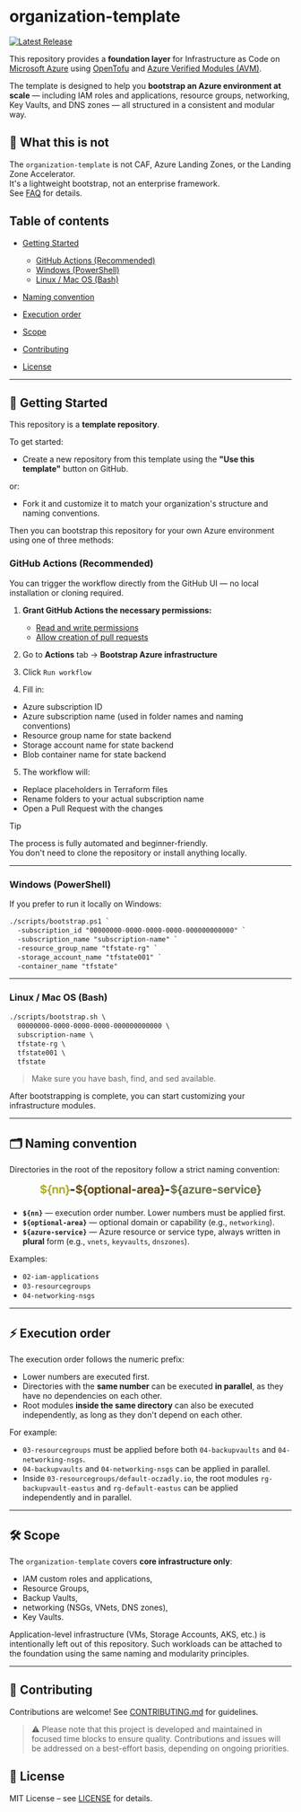 # organization-template

[![Latest Release](https://img.shields.io/github/v/release/infra-at-scale/organization-template?label=release)](https://github.com/infra-at-scale/organization-template/releases/latest)

This repository provides a **foundation layer** for Infrastructure as Code on [Microsoft Azure](https://azure.microsoft.com/) using [OpenTofu](https://opentofu.org/) and [Azure Verified Modules (AVM)](https://azure.github.io/Azure-Verified-Modules/).

The template is designed to help you **bootstrap an Azure environment at scale** — including IAM roles and applications, resource groups, networking, Key Vaults, and DNS zones — all structured in a consistent and modular way.

## 🚫 What this is not

The `organization-template` is not CAF, Azure Landing Zones, or the Landing Zone Accelerator.  
It's a lightweight bootstrap, not an enterprise framework.  
See [FAQ](./docs/FAQ.md) for details.

## Table of contents

* [Getting Started](#-getting-started)

  * [GitHub Actions (Recommended)](#-1-github-actions-recommended)
  * [Windows (PowerShell)](#️-2-windows-powershell)
  * [Linux / Mac OS (Bash)](#-3-linux--mac-os-bash)

* [Naming convention](#️-naming-convention)
* [Execution order](#-execution-order)
* [Scope](#️-scope)
* [Contributing](#-contributing)
* [License](#-license)

---

## 🚀 Getting Started

This repository is a **template repository**.

To get started:

* Create a new repository from this template using the **"Use this template"** button on GitHub.

or:

* Fork it and customize it to match your organization's structure and naming conventions.

Then you can bootstrap this repository for your own Azure environment using one of three methods:

### GitHub Actions (Recommended)

You can trigger the workflow directly from the GitHub UI — no local installation or cloning required.


1. **Grant GitHub Actions the necessary permissions:**

   * [Read and write permissions](https://docs.github.com/en/repositories/managing-your-repositorys-settings-and-features/enabling-features-for-your-repository/managing-github-actions-settings-for-a-repository#configuring-the-default-github_token-permissions)
   * [Allow creation of pull requests](https://docs.github.com/en/repositories/managing-your-repositorys-settings-and-features/enabling-features-for-your-repository/managing-github-actions-settings-for-a-repository#preventing-github-actions-from-creating-or-approving-pull-requests)

2. Go to **Actions** tab -> **Bootstrap Azure infrastructure**
3. Click `Run workflow`
4. Fill in:

* Azure subscription ID
* Azure subscription name (used in folder names and naming conventions)
* Resource group name for state backend
* Storage account name for state backend
* Blob container name for state backend

5. The workflow will:

* Replace placeholders in Terraform files
* Rename folders to your actual subscription name
* Open a Pull Request with the changes

> [!TIP]
> The process is fully automated and beginner-friendly.  
> You don't need to clone the repository or install anything locally.

---

### Windows (PowerShell)

If you prefer to run it locally on Windows:

```
./scripts/bootstrap.ps1 `
  -subscription_id "00000000-0000-0000-0000-000000000000" `
  -subscription_name "subscription-name" `
  -resource_group_name "tfstate-rg" `
  -storage_account_name "tfstate001" `
  -container_name "tfstate"
```

---

### Linux / Mac OS (Bash)

```
./scripts/bootstrap.sh \
  00000000-0000-0000-0000-000000000000 \
  subscription-name \
  tfstate-rg \
  tfstate001 \
  tfstate
```

> Make sure you have bash, find, and sed available.

After bootstrapping is complete, you can start customizing your infrastructure modules.

---

## 🗂️ Naming convention

Directories in the root of the repository follow a strict naming convention:

<p align="center">
  <img src="docs/naming-convention.png" alt="Naming convention" width="400"/>
</p>

- **`${nn}`** — execution order number. Lower numbers must be applied first.  
- **`${optional-area}`** — optional domain or capability (e.g., `networking`).  
- **`${azure-service}`** — Azure resource or service type, always written in **plural** form (e.g., `vnets`, `keyvaults`, `dnszones`).

Examples:
- `02-iam-applications`  
- `03-resourcegroups`  
- `04-networking-nsgs`  

---

## ⚡ Execution order

The execution order follows the numeric prefix:

- Lower numbers are executed first.  
- Directories with the **same number** can be executed **in parallel**, as they have no dependencies on each other.  
- Root modules **inside the same directory** can also be executed independently, as long as they don't depend on each other.

For example:
- `03-resourcegroups` must be applied before both `04-backupvaults` and `04-networking-nsgs`.  
- `04-backupvaults` and `04-networking-nsgs` can be applied in parallel.  
- Inside `03-resourcegroups/default-oczadly.io`, the root modules `rg-backupvault-eastus` and `rg-default-eastus` can be applied independently and in parallel.

---

## 🛠️ Scope

The `organization-template` covers **core infrastructure only**:

- IAM custom roles and applications,
- Resource Groups,
- Backup Vaults,
- networking (NSGs, VNets, DNS zones),
- Key Vaults.

Application-level infrastructure (VMs, Storage Accounts, AKS, etc.) is intentionally left out of this repository. Such workloads can be attached to the foundation using the same naming and modularity principles.

---

## 🤝 Contributing

Contributions are welcome! See [CONTRIBUTING.md](docs/CONTRIBUTING.md) for guidelines.

> ⚠️ Please note that this project is developed and maintained in focused time blocks to ensure quality. Contributions and issues will be addressed on a best-effort basis, depending on ongoing priorities.

## 📄 License

MIT License – see [LICENSE](LICENSE) for details.

